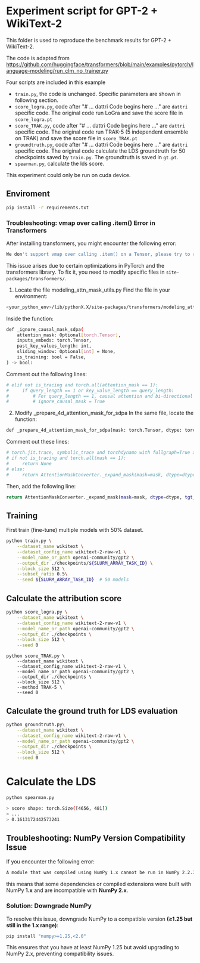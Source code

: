 # Experiment script for GPT-2 + WikiText-2

This folder is used to reproduce the benchmark results for GPT-2 + WikiText-2.

The code is adapted from
https://github.com/huggingface/transformers/blob/main/examples/pytorch/language-modeling/run_clm_no_trainer.py

Four scripts are included in this example
- `train.py`, the code is unchanged. Specific parameters are shown in following section.
- `score_logra.py`, code after "# ... dattri Code begins here ..." are `dattri` specific code. The original code run LoGra and save the score file in `score_logra.pt`
- `score_TRAK.py`, code after "# ... dattri Code begins here ..." are `dattri` specific code. The original code run TRAK-5 (5 independent ensemble on TRAK) and save the score file in `score_TRAK.pt`
- `groundtruth.py`, code after "# ... dattri Code begins here ..." are `dattri` specific code. The original code calculate the LDS groundtruth for 50 checkpoints saved by `train.py`. The groundtruth is saved in `gt.pt`.
- `spearman.py`, calculate the lds score.

This experiment could only be run on cuda device.

## Enviroment

```bash
pip install -r requirements.txt
```

### Troubleshooting: vmap over calling .item() Error in Transformers
After installing transformers, you might encounter the following error:
```bash
We don't support vmap over calling .item() on a Tensor, please try to rewrite what you're doing with other operations.
```
This issue arises due to certain optimizations in PyTorch and the transformers library. To fix it, you need to modify specific files in `site-packages/transformers/`.

1. Locate the file modeling_attn_mask_utils.py
Find the file in your environment:
```bash
<your_python_env>/lib/pythonX.X/site-packages/transformers/modeling_attn_mask_utils.py
```
Inside the function:
```bash
def _ignore_causal_mask_sdpa(
    attention_mask: Optional[torch.Tensor],
    inputs_embeds: torch.Tensor,
    past_key_values_length: int,
    sliding_window: Optional[int] = None,
    is_training: bool = False,
) -> bool:
```
Comment out the following lines:
```bash
# elif not is_tracing and torch.all(attention_mask == 1):
#     if query_length == 1 or key_value_length == query_length:
#         # For query_length == 1, causal attention and bi-directional attention are the same.
#         # ignore_causal_mask = True
```

2. Modify _prepare_4d_attention_mask_for_sdpa
In the same file, locate the function:
```bash
def _prepare_4d_attention_mask_for_sdpa(mask: torch.Tensor, dtype: torch.dtype, tgt_len: Optional[int] = None):
```
Comment out these lines:
```bash
# torch.jit.trace, symbolic_trace and torchdynamo with fullgraph=True are unable to capture data-dependent controlflows.
# if not is_tracing and torch.all(mask == 1):
#     return None
# else:
#     return AttentionMaskConverter._expand_mask(mask=mask, dtype=dtype, tgt_len=tgt_len)
```
Then, add the following line:
```bash
return AttentionMaskConverter._expand_mask(mask=mask, dtype=dtype, tgt_len=tgt_len)
```

## Training

First train (fine-tune) multiple models with 50% dataset.

```bash
python train.py \
    --dataset_name wikitext \
    --dataset_config_name wikitext-2-raw-v1 \
    --model_name_or_path openai-community/gpt2 \
    --output_dir ./checkpoints/${SLURM_ARRAY_TASK_ID} \
    --block_size 512 \
    --subset_ratio 0.5\
    --seed ${SLURM_ARRAY_TASK_ID}  # 50 models
```

## Calculate the attribution score

```bash
python score_logra.py \
    --dataset_name wikitext \
    --dataset_config_name wikitext-2-raw-v1 \
    --model_name_or_path openai-community/gpt2 \
    --output_dir ./checkpoints \
    --block_size 512 \
    --seed 0
```

```shell
python score_TRAK.py \
    --dataset_name wikitext \
    --dataset_config_name wikitext-2-raw-v1 \
    --model_name_or_path openai-community/gpt2 \
    --output_dir ./checkpoints \
    --block_size 512 \
    --method TRAK-5 \
    --seed 0
```

## Calculate the ground truth for LDS evaluation

```bash
python groundtruth.py\
    --dataset_name wikitext \
    --dataset_config_name wikitext-2-raw-v1 \
    --model_name_or_path openai-community/gpt2 \
    --output_dir ./checkpoints \
    --block_size 512 \
    --seed 0
```


# Calculate the LDS

```bash
python spearman.py
```

```bash
> score shape: torch.Size([4656, 481])
> ...
> 0.1613172442573241
```

## Troubleshooting: NumPy Version Compatibility Issue

If you encounter the following error:

```bash
A module that was compiled using NumPy 1.x cannot be run in NumPy 2.2.3
```

this means that some dependencies or compiled extensions were built with NumPy **1.x** and are incompatible with **NumPy 2.x**.

### Solution: Downgrade NumPy

To resolve this issue, downgrade NumPy to a compatible version **(≥1.25 but still in the 1.x range)**:

```bash
pip install "numpy>=1.25,<2.0"
```

This ensures that you have at least NumPy 1.25 but avoid upgrading to NumPy 2.x, preventing compatibility issues.
